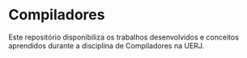 # Compiladores
Este repositório disponibiliza os trabalhos desenvolvidos e conceitos aprendidos durante a disciplina de Compiladores na UERJ.
